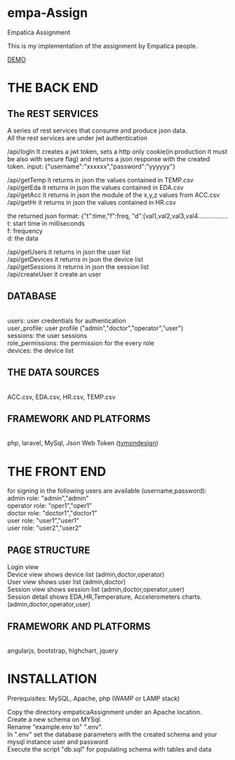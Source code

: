 # empa-Assign
Empatica Assignment

This is my implementation of the assignment by Empatica people.

<a href="http://52.32.228.74/empaAssignment/public" target="_blank">DEMO</a>


<h1>THE BACK END</h1>

<h2>The REST SERVICES</h2>

A series of rest services that consume and produce json data.<BR>
All the rest services are under jwt authentication<BR>

/api/logIn      It creates a jwt token, sets a http only cookie(in production it must be also with secure flag) and returns a json response with the created token.
input: {"username":"xxxxxx","password":"yyyyyy"}


/api/getTemp     it returns in json the values contained in TEMP.csv <BR>
/api/getEda      it returns in json the values contained in EDA.csv <BR>
/api/getAcc      it returns in json the module of the x,y,z values from ACC.csv <BR>
/api/getHr       it returns in json the values contained in HR.csv <BR>

the returned json format: {"t":time,"f":freq, "d":[val1,val2,val3,val4................. <BR>
t: start time in milliseconds <BR>
f: frequency <BR>
d: the data <BR>

/api/getUsers    it returns in json the user list <BR>
/api/getDevices  it returns in json the device list <BR>
/api/getSessions it returns in json the session list <BR>
/api/createUser  it create an user <BR>

<h2>DATABASE</h2> <BR>
users: user credentials for authentication <BR>
user_profile: user profile ("admin","doctor","operator","user") <BR>
sessions: the user sessions <BR>
role_permissions: the permission for the every role <BR>
devices: the device list <BR>

<h2>THE DATA SOURCES</h2><BR>
ACC.csv, EDA.csv, HR.csv, TEMP.csv<BR>

<h2>FRAMEWORK AND PLATFORMS</h2><BR>
php, laravel, MySql, Json Web Token (<a href="https://github.com/tymondesigns/jwt-auth/wiki/Authentication">tymondesign</a>)<BR>

<h1>THE FRONT END</h1>
for signing in the following users are available (username,password):<BR>
admin role:  "admin","admin"<BR>
operator role:  "oper1","oper1"<BR>
doctor role:  "doctor1","doctor1"<BR>
user role:  "user1","user1"<BR>
user role:  "user2","user2"<BR>

<h2>PAGE STRUCTURE</h2>
Login view<BR>
Device view shows device list  (admin,doctor,operator)<BR>
User view shows user list (admin,doctor)<BR>
Session view shows session list (admin,doctor,operator,user)<BR>
Session detail shows EDA,HR,Temperature, Accelerometers charts.(admin,doctor,operator,user)<BR>

<h2>FRAMEWORK AND PLATFORMS</h2><BR>
angularjs, bootstrap, highchart, jquery

<h1>INSTALLATION</h1>
Prerequisites: MySQL, Apache, php (WAMP or LAMP stack)

Copy the directory empaticaAssignment under an Apache location.<BR>
Create a new schema on MYSql.<BR>
Rename "example.env to" ".env".<BR>
In ".env" set the database parameters with the created schema and your mysql instance user and password<BR>
Execute the script "db.sql" for populating schema with tables and data<BR>
